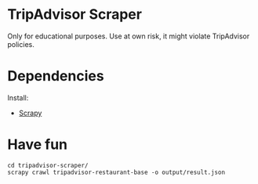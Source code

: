 TripAdvisor Scraper
===================

Only for educational purposes.
Use at own risk, it might violate TripAdvisor policies.

# Dependencies
Install: 
* [Scrapy](http://doc.scrapy.org/en/0.20/intro/install.html)


# Have fun
```shell
cd tripadvisor-scraper/
scrapy crawl tripadvisor-restaurant-base -o output/result.json
```
